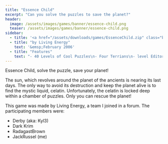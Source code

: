 ```yaml
---
title: "Essence Child"
excerpt: "Can you solve the puzzles to save the planet?"
header:
  image: /assets/images/games/banner/essence-child.png
  teaser: /assets/images/games/banner/essence-child.png
sidebar:
  - title: '<a href="/assets/downloads/games/EssenceChild.zip" class="btn btn--primary">Download <i class="fab fa-fw fa-windows" aria-hidden="true"></i></a>'
  - title: "by Living Energy"
    text: '&emsp;February 2006'
  - title: "Features"
    text: "- 40 Levels of Cool Puzzles\n- Four Terrians\n- level Editor"
---
```


Essence Child, solve the puzzle, save your planet!

The sun, which revolves around the planet of the ancients is nearing its last days. The only way to avoid its destruction and keep the planet alive is to find the mystic liquid, celatin. Unfortunately, the celatin is locked deep within a chamber of puzzles. Only you can rescue the planet!

This game was made by Living Energy, a team I joined in a forum. The participating members were:
* Derby (aka: Kyl3)
* Dark Krim
* RadagastBrown
* JackRussel (me)
